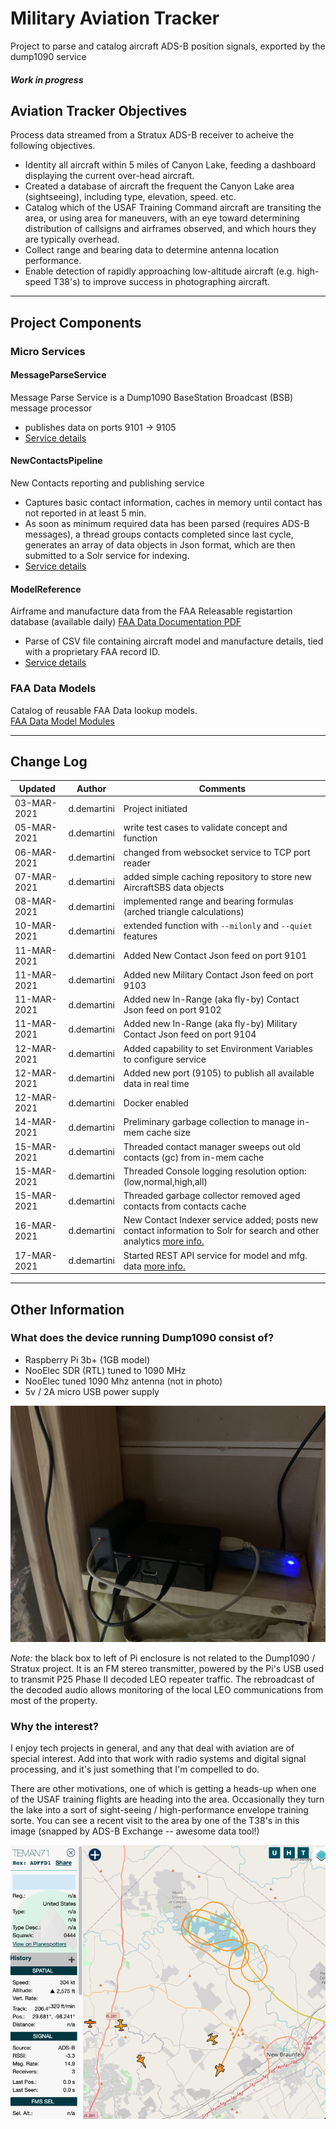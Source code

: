# Military Aviation Tracker  
Project to parse and catalog aircraft ADS-B position signals, exported by the dump1090 service 

#### *Work in progress*

## Aviation Tracker Objectives 
Process data streamed from a Stratux ADS-B receiver to acheive the following objectives.
* Identity all aircraft within 5 miles of Canyon Lake, feeding a dashboard displaying the current over-head aircraft.
* Created a database of aircraft the frequent the Canyon Lake area (sightseeing), including type, elevation, speed. etc.
* Catalog which of the USAF Training Command aircraft are transiting the area, or using area for maneuvers, with an eye
toward determining distribution of callsigns and airframes observed, and which hours they are typically overhead.
* Collect range and bearing data to determine antenna location performance.
* Enable detection of rapidly approaching low-altitude aircraft (e.g. high-speed T38's) to improve success in photographing aircraft.

---- 
## Project Components  
### Micro Services

#### MessageParseService  
Message Parse Service is a Dump1090 BaseStation Broadcast (BSB) message processor
 * publishes data on ports  9101 -> 9105
 * [Service details](./MicroServices/MessageParser/README.md) 

#### NewContactsPipeline
New Contacts reporting and publishing service
 * Captures basic contact information, caches in memory until contact has not reported in at least 5 min.
 * As soon as minimum required data has been parsed (requires ADS-B messages), a thread groups contacts completed since last cycle,
generates an array of data objects in Json format, which are then submitted to a Solr service for indexing.
 * [Service details](./MicroServices/NewContactsPipeline/README.md)

#### ModelReference   
Airframe and manufacture data from the FAA Releasable registartion database (available daily) [FAA Data Documentation PDF](./Artifacts/FAA_Aircraft_DataFile_Documentation.pdf)
* Parse of CSV file containing aircraft model and manufacture details, tied with a proprietary FAA record ID.
* [Service details](./MicroServices/FAA-ModelReference/README.md)

### FAA Data Models  
Catalog of reusable FAA Data lookup models.  
[FAA Data Model Modules](./FAA_DataModels/README.md)


----
## Change Log
| Updated | Author | Comments |
| --- | --- |--- |
| 03-MAR-2021 | d.demartini | Project initiated |
| 05-MAR-2021 | d.demartini | write test cases to validate concept and function | 
| 06-MAR-2021 | d.demartini | changed from websocket service to TCP port reader |
| 07-MAR-2021 | d.demartini | added simple caching repository to store new AircraftSBS data objects |
| 08-MAR-2021 | d.demartini | implemented range and bearing formulas (arched triangle calculations) | 
| 10-MAR-2021 | d.demartini | extended function with `--milonly` and `--quiet` features | 
| 11-MAR-2021 | d.demartini | Added New Contact Json feed on port 9101 |
| 11-MAR-2021 | d.demartini | Added new Military Contact Json feed on port 9103 |
| 11-MAR-2021 | d.demartini | Added new In-Range (aka fly-by) Contact Json feed on port 9102 |
| 11-MAR-2021 | d.demartini | Added new In-Range (aka fly-by) Military Contact Json feed on port 9104 |
| 12-MAR-2021 | d.demartini | Added capability to set Environment Variables to configure service |
| 12-MAR-2021 | d.demartini | Added new port (9105) to publish all available data in real time |
| 12-MAR-2021 | d.demartini | Docker enabled |
| 14-MAR-2021 | d.demartini | Preliminary garbage collection to manage in-mem cache size |
| 15-MAR-2021 | d.demartini | Threaded contact manager sweeps out old contacts (gc) from in-mem cache   |
| 15-MAR-2021 | d.demartini | Threaded Console logging resolution option: (low,normal,high,all)  |
| 15-MAR-2021 | d.demartini | Threaded garbage collector removed aged contacts from contacts cache |
| 16-MAR-2021 | d.demartini | New Contact Indexer service added; posts new contact information to Solr for search and other analytics [more info.](./MicroServices/NewContactsPipeline/README.md)|
| 17-MAR-2021 | d.demartini | Started REST API service for model and mfg. data [more info.](./MicroServices/FAA-ModelReference/README.md) | 

----
## Other Information  
### What does the device running Dump1090 consist of?

* Raspberry Pi 3b+ (1GB model)
* NooElec  SDR (RTL)  tuned to 1090 MHz
* NooElec tuned 1090 Mhz antenna (not in photo)
* 5v / 2A  micro USB power supply

![Raspberry PI ADS-B Decoder](./.img/RaspberryPi3_Dump1090_Receiver.jpg)

_Note:_ the black box to left of Pi enclosure is not related to the Dump1090 / Stratux 
project.  It is an FM stereo transmitter, powered by the Pi's USB used to transmit P25 Phase II decoded LEO repeater traffic.
The rebroadcast of the decoded audio allows monitoring of the local LEO communications from
most of the property.  

### Why the interest?
I enjoy tech projects in general, and any that deal with aviation are of special interest.
Add into that work with radio systems and digital signal processing, and it's just something
that I'm compelled to do.

There are other motivations, one of which is getting a heads-up when one of the USAF
training flights are heading into the area.  Occasionally they turn the lake into a
sort of sight-seeing / high-performance envelope training sorte.  You can see a recent
visit to the area by one of the T38's in this image (snapped by ADS-B Exchange -- awesome data tool!)

![T38 FlyOver -- 2021-02-24 @ 14.18.12](./.img/T38-FlyOver_2021-02-24_14.18.12.png)  

